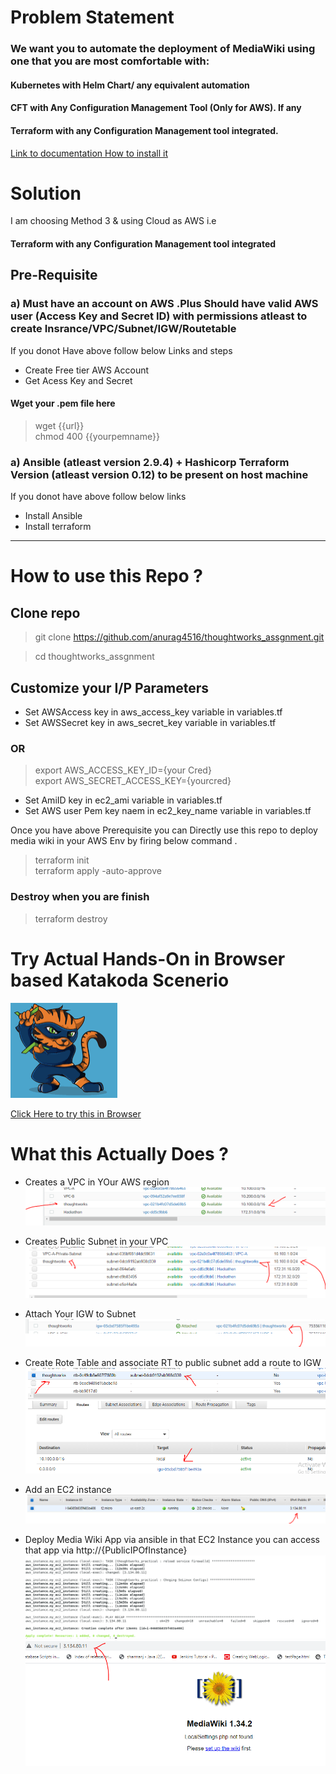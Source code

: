 # Problem Statement

### We want you to automate the deployment of MediaWiki using one that you are most comfortable  with:

#### Kubernetes with Helm Chart/ any equivalent automation
#### CFT with Any Configuration Management Tool (Only for AWS). If any 
#### Terraform with any Configuration Management tool integrated.

[Link to documentation How to install it](http://www.mediawiki.org/wiki/Manual:Running_MediaWiki_on_Red_Hat_Linux)

# Solution

I am choosing Method 3 & using Cloud as AWS i.e 

####  Terraform with any Configuration Management tool integrated


## Pre-Requisite 

### a) Must have an account on AWS .Plus Should have valid AWS user (Access Key and Secret ID) with permissions atleast to create Insrance/VPC/Subnet/IGW/Routetable

If you donot Have above follow below Links and steps
* Create Free tier AWS Account
* Get Acess Key and Secret 


#### Wget your .pem file here

> wget {{url}}  
> chmod 400 {{yourpemname}}  


### a) Ansible (atleast version 2.9.4) + Hashicorp Terraform Version (atleast version 0.12) to be present on host machine 

If you donot have above follow below links  
* Install Ansible
* Install terraform


------------------------------------------------------------------------------
# How to use this Repo ?

## Clone repo
> git clone https://github.com/anurag4516/thoughtworks_assgnment.git  

> cd thoughtworks_assgnment
>

## Customize your I/P Parameters 

* Set AWSAccess key in  aws_access_key variable in variables.tf
* Set AWSSecret key in  aws_secret_key variable in variables.tf
### OR
> export AWS_ACCESS_KEY_ID={your Cred}  
> export AWS_SECRET_ACCESS_KEY={yourcred}  

* Set AmiID key in  ec2_ami variable in variables.tf
* Set AWS user Pem key naem in  ec2_key_name variable in variables.tf

Once you have above Prerequisite you can Directly use this repo to deploy media wiki in your AWS Env by firing below command .
> terraform init  
> terraform apply -auto-approve


### Destroy when you are finish  
> terraform destroy

# Try Actual Hands-On in Browser based Katakoda Scenerio
![Katacoda Logo](assets/katakoda.PNG)  

[Click Here to try this in Browser](https://www.katacoda.com/cloudpassionall/scenarios/deployment-strategies)



# What this Actually Does ?
* Creates a VPC in YOur AWS region 
![Katacoda Logo](assets/vpcCreated.PNG)

* Creates Public Subnet in your VPC
![Katacoda Logo1](assets/publicSubnet.PNG)

* Attach Your IGW to Subnet
![Katacoda Logo1](assets/igw.PNG)

* Create Rote Table and associate RT to public subnet add a route to IGW
![Katacoda Logo4](assets/routeTable.PNG)

* Add an EC2 instance 
![Katacoda Logo3](assets/ec2Created.PNG)

* Deploy Media Wiki App via ansible in that EC2 Instance you can access that app via http://{PublicIPOfInstance}
![Katacoda Logo2](assets/success.png)
![Katacoda Logo2](assets/appDeploy.PNG)






